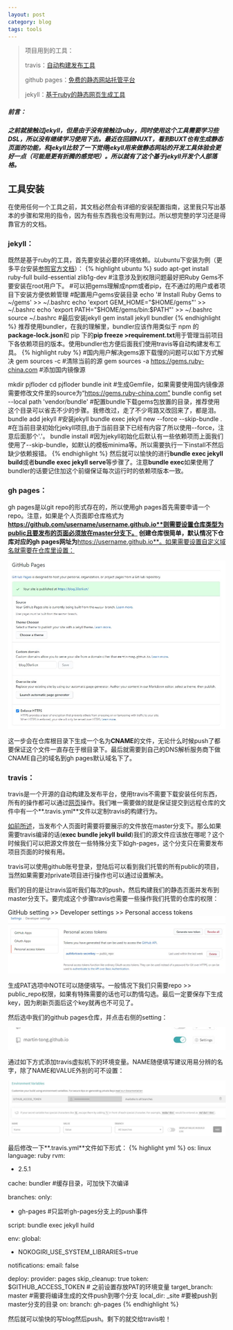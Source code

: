 ```yaml
---
layout: post
category: blog
tags: tools 
---
```


>项目用到的工具：
>
>travis：[自动构建发布工具](https://travis-ci.org/)
>
>github pages：[免费的静态网站托管平台](https://pages.github.com/)
>
>jekyll：[基于ruby的静态网页生成工具](https://jekyllrb.com/)

##### 前言：
##### 之前就接触过jekyll，但是由于没有接触过ruby，同时使用这个工具需要学习些DSL，所以没有继续学习使用下去。最近在回顾NUXT，看到BUXT也有生成静态页面的功能，和jekyll比较了一下觉得jekyll用来做静态网站的开发工具体验会更好一点（可能是更有折腾的感觉吧）。所以就有了这个基于jekyll开发个人部落格。

## 工具安装

在使用任何一个工具之前，其文档必然会有详细的安装配置指南，这里我只写出基本的步骤和常用的指令，因为有些东西我也没有用到过。所以想完整的学习还是得靠官方的文档。

### jekyll：
既然是基于ruby的工具，首先要安装必要的环境依赖。以ubuntu下安装为例（更多平台安装[参照官方文档](https://jekyllrb.com/docs/installation/)）：
{% highlight ubuntu %}
sudo apt-get install ruby-full build-essential zlib1g-dev 
#注意涉及到权限问题最好把Ruby Gems不要安装在root用户下。
#可以把gems理解成npm或者pip，在不通过的用户或者项目下安装方便依赖管理
#配置用户gems安装目录
echo '# Install Ruby Gems to ~/gems' >> ~/.bashrc
echo 'export GEM_HOME="$HOME/gems"' >> ~/.bashrc
echo 'export PATH="$HOME/gems/bin:$PATH"' >> ~/.bashrc
source ~/.bashrc
#最后安装jekyll
gem install jekyll bundler
{% endhighlight %}
推荐使用bundler，在我的理解里，bundler应该作用类似于 npm 的**package-lock.json**和 pip 下的**pip freeze >requirement.txt**用于管理当前项目下各依赖项目的版本。使用bundler也方便后面我们使用travis等自动构建发布工具。
{% highlight ruby %}
#国内用户解决gems源下载慢的问题可以如下方式解决
gem sources -c #清除当前的源
gem sources -a https://gems.ruby-china.com #添加国内镜像源

mkdir pjfloder
cd pjfloder
bundle init #生成Gemfile，如果需要使用国内镜像源需要修改文件里的source为“https://gems.ruby-china.com”
bundle config set --local path 'vendor/bundle' #配置bundle下载gems包放置的目录，推荐使用这个目录可以省去不少的步骤。我修改过，走了不少弯路又改回来了，都是泪。
bundle add jekyll #安装jekyll
bundle exec jekyll new --force --skip-bundle . #在当前目录初始化jekyll项目,由于当前目录下已经有内容了所以使用--force，注意后面那个'.'。
bundle install #因为jekyll初始化后默认有一些依赖项而上面我们使用了--skip-bundle，如默认的模板minima等。所以需要执行一下install不然后缺少依赖报错。
{% endhighlight %}
然后就可以愉快的进行**bundle exec jekyll build**或者**bundle exec jekyll serve**等步骤了。注意**bundle exec**如果使用了bundler的话要记住加这个前缀保证每次运行时的依赖项版本一致。

### gh pages：
gh pages是以git repo的形式存在的，所以使用gh pages首先需要申请一个repo。注意，如果是个人页面即仓库格式为**https://github.com/username/username.github.io**则需要设置仓库类型为public且要发布的页面必须放在master分支下。
创建仓库很简单，默认情况下仓库对应的gh pages网址为**https://username.github.io**。如果需要设置自定义域名就需要在仓库里设置：

![custome domain](/assets/jekyll/custom-domain.JPG)

这一步会在仓库根目录下生成一个名为**CNAME**的文件，无论什么时候push了都要保证这个文件一直存在于根目录下。最后就需要到自己的DNS解析服务商下做CNAME自己的域名到gh pages默认域名下了。

### travis：
travis是一个开源的自动构建及发布平台，使用travis不需要下载安装任何东西，所有的操作都可以通过[网页](https://travis-ci.org/)操作。我们唯一需要做的就是保证提交到远程仓库的文件中有一个**.travis.yml**文件以定制travis的构建行为。

[如前所述](#gh-pages)，当发布个人页面时需要将要展示的文件放在master分支下。那么如果需要travis编译的话(**exec bundle jekyll build**)我们的源文件应该放在哪呢？这个时候我们可以把源文件放在一些特殊分支下如gh-pages，这个分支只在需要发布项目页面的时候有用。


travis可以使用github账号登录，登陆后可以看到我们托管的所有public的项目，当然如果需要对private项目进行操作也可以通过设置解决。

我们的目的是让travis监听我们每次的push，然后构建我们的静态页面并发布到master分支下。要完成这个步骤travis也需要一些操作我们托管的仓库的权限：

GitHub setting >> Developer settings >> Personal access tokens
![申请PAT](/assets/jekyll/pat.JPG)

生成PAT选项中NOTE可以随便填写。一般情况下我们只需要repo >> public_repo权限，如果有特殊需要的话也可以酌情勾选。最后一定要保存下生成key，因为刷新页面后这个key就再也不可见了。

然后选中我们的github pages仓库，并点击右侧的setting：

![travis setting](/assets/jekyll/travis-setting.jpg)

通过如下方式添加travis虚拟机下的环境变量。NAME随便填写建议用易分辨的名字，除了NAME和VALUE外别的可不设置：

![use pat](/assets/jekyll/use-pat.jpg)

最后修改一下**.travis.yml**文件如下形式：
{% highlight yml %}
os: linux
language: ruby
rvm:
  - 2.5.1

cache: bundler #缓存目录，可加快下次编译

branches:
  only:
  - gh-pages #只监听gh-pages分支上的push事件

script: bundle exec jekyll huild

env:
  global:
  - NOKOGIRI_USE_SYSTEM_LIBRARIES=true

notifications:
  email: false

deploy:
  provider: pages
  skip_cleanup: true
  token: $GITHUB_ACCESS_TOKEN  # 之前设置存放PAT的环境变量
  target_branch: master #需要将编译生成的文件push到哪个分支
  local_dir: _site #要被push到master分支的目录
  on:
    branch: gh-pages
{% endhighlight %}

然后就可以愉快的写blog然后push。剩下的就交给travis啦！

